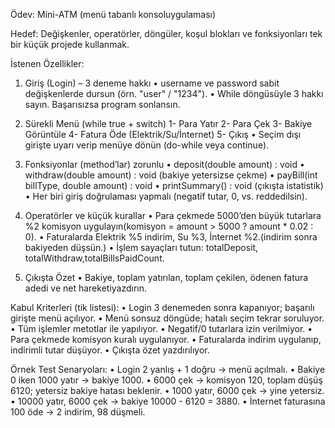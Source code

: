 Ödev: Mini-ATM (menü tabanlı konsoluygulaması)

Hedef:
Değişkenler, operatörler, döngüler, koşul blokları ve fonksiyonları tek bir küçük projede kullanmak.

İstenen Özellikler:
1. Giriş (Login) – 3 deneme hakkı
  • username ve password sabit değişkenlerde dursun (örn. "user" / "1234").
  • While döngüsüyle 3 hakkı sayın. Başarısızsa program sonlansın.

2. Sürekli Menü (while true + switch)
  1- Para Yatır
  2- Para Çek
  3- Bakiye Görüntüle
  4- Fatura Öde (Elektrik/Su/İnternet)
  5- Çıkış
  • Seçim dışı girişte uyarı verip menüye dönün (do-while veya continue).

4. Fonksiyonlar (method’lar) zorunlu
  • deposit(double amount) : void
  • withdraw(double amount) : void (bakiye yetersizse çekme)
  • payBill(int billType, double amount) : void
  • printSummary() : void (çıkışta istatistik)
  • Her biri giriş doğrulaması yapmalı (negatif tutar, 0, vs. reddedilsin).

5. Operatörler ve küçük kurallar
  • Para çekmede 5000’den büyük tutarlara %2 komisyon uygulayın(komisyon = amount > 5000 ? amount * 0.02 : 0).
  • Faturalarda Elektrik %5 indirim, Su %3, İnternet %2.(indirim sonra bakiyeden düşsün.)
  • İşlem sayaçları tutun: totalDeposit, totalWithdraw,totalBillsPaidCount.

6. Çıkışta Özet
   • Bakiye, toplam yatırılan, toplam çekilen, ödenen fatura adedi ve net hareketiyazdırın.

Kabul Kriterleri (tik listesi):
  • Login 3 denemeden sonra kapanıyor; başarılı girişte menü açılıyor.
  • Menü sonsuz döngüde; hatalı seçim tekrar soruluyor.
  • Tüm işlemler metotlar ile yapılıyor.
  • Negatif/0 tutarlara izin verilmiyor.
  • Para çekmede komisyon kuralı uygulanıyor.
  • Faturalarda indirim uygulanıp, indirimli tutar düşüyor.
  • Çıkışta özet yazdırılıyor.

Örnek Test Senaryoları:
  • Login 2 yanlış + 1 doğru → menü açılmalı.
  • Bakiye 0 iken 1000 yatır → bakiye 1000.
  • 6000 çek → komisyon 120, toplam düşüş 6120; yetersiz bakiye hatası beklenir.
  • 1000 yatır, 6000 çek → yine yetersiz.
  • 10000 yatır, 6000 çek → bakiye 10000 - 6120 = 3880.
  • İnternet faturasına 100 öde → 2 indirim, 98 düşmeli.
